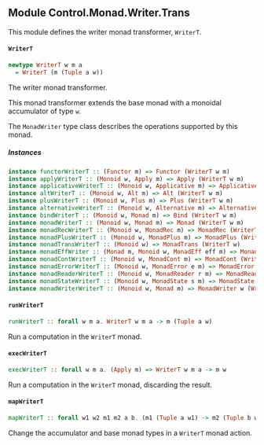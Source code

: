 ## Module Control.Monad.Writer.Trans

This module defines the writer monad transformer, `WriterT`.

#### `WriterT`

``` purescript
newtype WriterT w m a
  = WriterT (m (Tuple a w))
```

The writer monad transformer.

This monad transformer extends the base monad with a monoidal accumulator of
type `w`.

The `MonadWriter` type class describes the operations supported by this monad.

##### Instances
``` purescript
instance functorWriterT :: (Functor m) => Functor (WriterT w m)
instance applyWriterT :: (Monoid w, Apply m) => Apply (WriterT w m)
instance applicativeWriterT :: (Monoid w, Applicative m) => Applicative (WriterT w m)
instance altWriterT :: (Monoid w, Alt m) => Alt (WriterT w m)
instance plusWriterT :: (Monoid w, Plus m) => Plus (WriterT w m)
instance alternativeWriterT :: (Monoid w, Alternative m) => Alternative (WriterT w m)
instance bindWriterT :: (Monoid w, Monad m) => Bind (WriterT w m)
instance monadWriterT :: (Monoid w, Monad m) => Monad (WriterT w m)
instance monadRecWriterT :: (Monoid w, MonadRec m) => MonadRec (WriterT w m)
instance monadPlusWriterT :: (Monoid w, MonadPlus m) => MonadPlus (WriterT w m)
instance monadTransWriterT :: (Monoid w) => MonadTrans (WriterT w)
instance monadEffWriter :: (Monad m, Monoid w, MonadEff eff m) => MonadEff eff (WriterT w m)
instance monadContWriterT :: (Monoid w, MonadCont m) => MonadCont (WriterT w m)
instance monadErrorWriterT :: (Monoid w, MonadError e m) => MonadError e (WriterT w m)
instance monadReaderWriterT :: (Monoid w, MonadReader r m) => MonadReader r (WriterT w m)
instance monadStateWriterT :: (Monoid w, MonadState s m) => MonadState s (WriterT w m)
instance monadWriterWriterT :: (Monoid w, Monad m) => MonadWriter w (WriterT w m)
```

#### `runWriterT`

``` purescript
runWriterT :: forall w m a. WriterT w m a -> m (Tuple a w)
```

Run a computation in the `WriterT` monad.

#### `execWriterT`

``` purescript
execWriterT :: forall w m a. (Apply m) => WriterT w m a -> m w
```

Run a computation in the `WriterT` monad, discarding the result.

#### `mapWriterT`

``` purescript
mapWriterT :: forall w1 w2 m1 m2 a b. (m1 (Tuple a w1) -> m2 (Tuple b w2)) -> WriterT w1 m1 a -> WriterT w2 m2 b
```

Change the accumulator and base monad types in a `WriterT` monad action.


